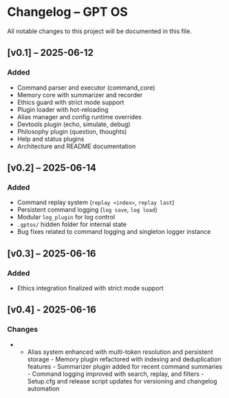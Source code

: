 # Changelog – GPT OS

All notable changes to this project will be documented in this file.

## [v0.1] – 2025-06-12
### Added
- Command parser and executor (command_core)
- Memory core with summarizer and recorder
- Ethics guard with strict mode support
- Plugin loader with hot-reloading
- Alias manager and config runtime overrides
- Devtools plugin (echo, simulate, debug)
- Philosophy plugin (question, thoughts)
- Help and status plugins
- Architecture and README documentation

## [v0.2] – 2025-06-14
### Added
- Command replay system (`replay <index>`, `replay last`)
- Persistent command logging (`log save`, `log load`)
- Modular `log_plugin` for log control
- `.gptos/` hidden folder for internal state
- Bug fixes related to command logging and singleton logger instance

## [v0.3] – 2025-06-16
### Added
- Ethics integration finalized with strict mode support


## [v0.4] - 2025-06-16
### Changes
- - Alias system enhanced with multi-token resolution and persistent storage - Memory plugin refactored with indexing and deduplication features - Summarizer plugin added for recent command summaries - Command logging improved with search, replay, and filters - Setup.cfg and release script updates for versioning and changelog automation

